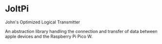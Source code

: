 # JoltPi

John's Optimized Logical Transmitter

An abstraction library handling the connection and transfer of data between apple devices and the Raspberry Pi Pico W.
